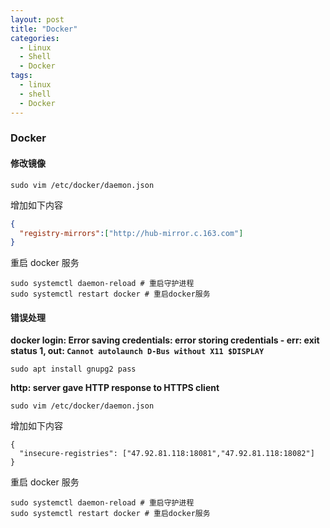 ```yaml
---
layout: post
title: "Docker"
categories:
  - Linux
  - Shell
  - Docker
tags:
  - linux
  - shell
  - Docker
---
```


### Docker

#### 修改镜像
```
sudo vim /etc/docker/daemon.json
```
增加如下内容
```json
{
  "registry-mirrors":["http://hub-mirror.c.163.com"]
}
```
重启 docker 服务
```
sudo systemctl daemon-reload # 重启守护进程 
sudo systemctl restart docker # 重启docker服务
```

#### 错误处理
**docker login: Error saving credentials: error storing credentials - err: exit status 1, out: `Cannot autolaunch D-Bus without X11 $DISPLAY`**
```shell
sudo apt install gnupg2 pass
```
**http: server gave HTTP response to HTTPS client**
```
sudo vim /etc/docker/daemon.json
```
增加如下内容
```
{
  "insecure-registries": ["47.92.81.118:18081","47.92.81.118:18082"]
}
```
重启 docker 服务
```
sudo systemctl daemon-reload # 重启守护进程 
sudo systemctl restart docker # 重启docker服务
```
